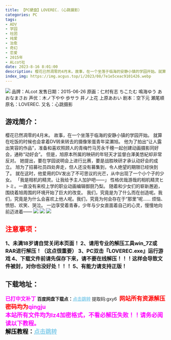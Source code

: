 ```yaml
---
title: 【PC硬盘】LOVEREC.（心跳摄影）
categories: PC
tags:
- ADV
- 学园
- 社团
- 纯爱
- 治愈
- 奇幻
- 恋爱
- 2015年
- ALcot社
date: 2023-8-16 8:01:00
description: 樱花已然凋零的4月末。故事，在一个坐落于临海的安静小镇的学园开始。就算在吃饭的时候也会拿着DV转来转去的摄像笨蛋青年梁瀬旭。他为了拍出“让人露出笑容的作品”，准备和喜欢照顾人的青梅竹马芳永千穂一起创建动画摄影同好会，通称“动好会”。但是，旭原本所属的映研的年轻天才监督白澤美悠紀却非常反对。她提出，要在学园说明会上进行比赛，要是战胜映研才承认动好会的成立。旭为了招募社员四处奔走，但人还没有募集到，令人绝望的期限已经快到了。就在这时，他爱用的DV发出了不可思议的光芒，从中出现了一个小个子的少女。
index_img: https://img.acgus.top/i/2023/08/7e1e5ceac9101426.webp
---
```

![](https://img.acgus.top/i/2023/08/7e1e5ceac9101426.webp)
品牌：ALcot
发售日期：2015-06-26
原画：仁村有志 ちこたむ 鳴海ゆう あおなまさお
声优：木ノ下やや 歩サラ 井ノ上花 上原あおい
剧本：空下元 瀬尾順
原名：LOVEREC.
又名：心跳摄影

## 游戏简介：
樱花已然凋零的4月末。
故事，在一个坐落于临海的安静小镇的学园开始。
就算在吃饭的时候也会拿着DV转来转去的摄像笨蛋青年梁瀬旭。
他为了拍出“让人露出笑容的作品”，准备和喜欢照顾人的青梅竹马芳永千穂一起创建动画摄影同好会，通称“动好会”。
但是，旭原本所属的映研的年轻天才监督白澤美悠紀却非常反对。
她提出，要在学园说明会上进行比赛，要是战胜映研才承认动好会的成立。
旭为了招募社员四处奔走，但人还没有募集到，令人绝望的期限已经快到了。
就在这时，他爱用的DV发出了不可思议的光芒，从中出现了一个小个子的少女。
「我是相机的精灵。让我给予主人加护吧——」
性格优哉游哉的相机精灵ヒトミ。一直没有来校上学的职业动画编辑御厨乃梨。
随着和少女们的崭新邂逅，围绕着旭周围的环境开始了巨大的改变。
我们，究竟是为了什么而在创造呢。我们，究竟是为什么会喜欢上他人呢。我们，究竟为何会存在于“那里”呢……
烦恼、愤怒、欢笑、哭泣。
一边享受着青春，少年与少女直面着自己的心灵，慢慢地向前迈进着——
![](https://img.acgus.top/i/2023/08/b580a4dcee101442.webp)
![](https://img.acgus.top/i/2023/08/14d30e5b4b101440.webp)
![](https://img.acgus.top/i/2023/08/736ee3fb06101438.webp)





## <font color=#FF0000 >注意事项：</font>
<font size=3><b>1、未满18岁请自觉关闭本页面！
2、请用专业的解压工具win_7Z或RAR进行解压！（这点很重要）
3、PC双击『LOVEREC.exe』运行游戏
4、下载文件前请先保存下来，请不要在线解压！！！这样会导致文件被封，对你也没好处！！！
5、有能力请支持正版！</b></font>

## 下载地址：
<font color=#FF00FF size=3><b>已打中文补丁</b></font>
<b>百度网盘下载点：</b><a href="https://pan.baidu.com/s/1br2Dj9yGUBvWDcQIwvSdVg?pwd=gxy6" style="color: #87CEEB;"><b>点击跳转</b></a> 提取码:gxy6
<a style="padding: 0" href="https://post.qingju.org/AD/"><img style="max-width:100%" src="https://img.acgus.top/i/2024/07/478f689b8021d8d499ab43d21acf137a.gif" alt=""></a>
<b><font color=#FF0000 size=4>网站所有资源解压密码均为</b></font><b><font color=#FF00FF size=4>qingju</font><font color=#FF0000 ></font></b><br><b><font color=#FF00FF size=4>本站所有文件均为lz4加密格式，不看必解压失败！！请务必阅读以下教程。</b></font><br><b><font color=#000 size=4>解压教程：</b><a href="https://post.qingju.org/tutorial/000/" style="color: #87CEEB;"><b>点击跳转</b></a>
